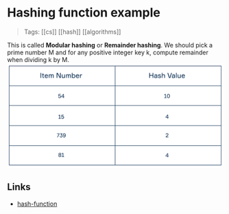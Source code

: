 # Hashing function example
>Tags: [[cs]] [[hash]] [[algorithms]] 

This is called **Modular hashing** or **Remainder hashing**.
We should pick a prime number M and for any positive integer key k, compute remainder when dividing k by M.
![example](../Files/hashing-function-example.png)
## Links
-  [hash-function](hash-function.md)

